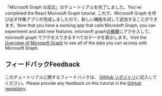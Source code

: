 <!-- markdownlint-disable MD002 MD041 -->

<span data-ttu-id="97206-101">「Microsoft Graph の反応」のチュートリアルを完了しました。</span><span class="sxs-lookup"><span data-stu-id="97206-101">You've completed the React Microsoft Graph tutorial.</span></span> <span data-ttu-id="97206-102">これで、Microsoft Graph を呼び出す作業アプリが完成しましたので、新しい機能を試して追加することができます。</span><span class="sxs-lookup"><span data-stu-id="97206-102">Now that you have a working app that calls Microsoft Graph, you can experiment and add new features.</span></span> <span data-ttu-id="97206-103">microsoft graph[の概要](/graph/overview)にアクセスして、microsoft graph でアクセスできるすべてのデータを表示します。</span><span class="sxs-lookup"><span data-stu-id="97206-103">Visit the [Overview of Microsoft Graph](/graph/overview) to see all of the data you can access with Microsoft Graph.</span></span>

## <a name="feedback"></a><span data-ttu-id="97206-104">フィードバック</span><span class="sxs-lookup"><span data-stu-id="97206-104">Feedback</span></span>

<span data-ttu-id="97206-105">このチュートリアルに関するフィードバックは、 [GitHub リポジトリ](https://github.com/microsoftgraph/msgraph-training-reactspa)に記入してください。</span><span class="sxs-lookup"><span data-stu-id="97206-105">Please provide any feedback on this tutorial in the [GitHub repository](https://github.com/microsoftgraph/msgraph-training-reactspa).</span></span>